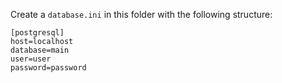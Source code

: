 Create a `database.ini` in this folder with the following structure:

```
[postgresql]
host=localhost
database=main
user=user
password=password
```